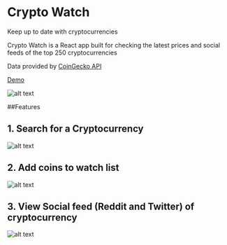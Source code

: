 # Crypto Watch

Keep up to date with cryptocurrencies

Crypto Watch is a React app built for checking the latest prices and social feeds of the top 250 cryptocurrencies

Data provided by [CoinGecko API](https://www.coingecko.com/en/api) 

[Demo](https://cryptovis.herokuapp.com/) 

![alt text](https://www.dropbox.com/s/pwmmcgv4owrpq95/cryptoLarge.png?raw=1 "Logo Title Text 1")

##Features

## 1. Search for a Cryptocurrency

![alt text](https://www.dropbox.com/s/o7845gavt09555q/search.png?raw=1 "Logo Title Text 1")

## 2. Add coins to watch list

![alt text](https://www.dropbox.com/s/weq6cvkx820u454/social.png?raw=1 "Logo Title Text 1")

## 3. View Social feed (Reddit and Twitter) of cryptocurrency

![alt text](https://www.dropbox.com/s/hsu4ie5k9rkz7w3/watch.png?raw=1 "Logo Title Text 1")








